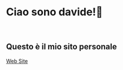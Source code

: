 <h1>Ciao sono davide!👋</h1> <br>
<h2>Questo è il mio sito personale </h2>
<a href="https://davidepoletto.github.io/Sito-personale/">Web Site</a>



